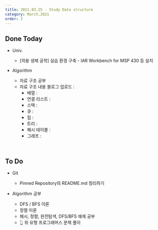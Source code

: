 ```yaml
---
title: 2021.03.25 - Study Data structure
category: March,2021
order: 2
---
```




## Done Today

- Univ.
  - [의용 생체 공학] 실습 환경 구축 - IAR Workbench for MSP 430 등 설치
  
  

- Algorithm
  - 자료 구조 공부
  - 자료 구조 내용 블로그 업로드 :  <a href="https://codesyun.tistory.com/106"></a>
    - 배열 : <a href="https://codesyun.tistory.com/107"></a>
    - 연결 리스트 : <a href="https://codesyun.tistory.com/108"></a>
    - 스택 : <a href="https://codesyun.tistory.com/109"></a>
    - 큐 :  <a href="https://codesyun.tistory.com/110"></a>
    - 힙 : <a href="https://codesyun.tistory.com/111"></a>
    - 트리 : <a href="https://codesyun.tistory.com/112"></a>
    - 해시 테이블 :  <a href="https://codesyun.tistory.com/113"></a>
    - 그래프 :  <a href="https://codesyun.tistory.com/114"></a>

<br>

## To Do

- Git
  - Pinned Repository의 README.md 정리하기



- Algorithm 공부
  - DFS / BFS 이론
  - 정렬 이론
  - 해시, 정렬, 완전탐색, DFS/BFS 예제 공부
  - 👆 위 유형 프로그래머스 문제 풀이